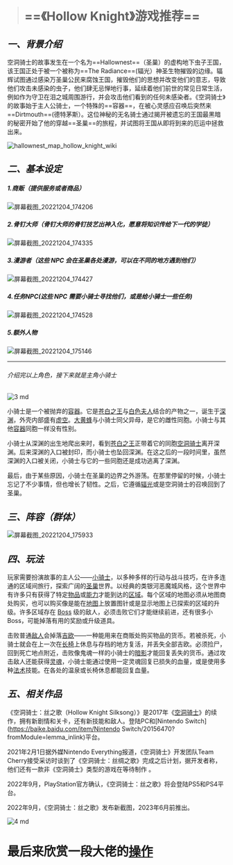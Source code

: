 > # ==《Hollow Knight》游戏推荐==

## ***一、背景介绍***

空洞骑士的故事发生在一个名为==Hallownest==（圣巢）的虚构地下虫子王国，该王国正处于被一个被称为==The Radiance==(辐光）神圣生物摧毁的边缘。辐辉试图通过感染万圣巢公民来腐蚀王国，摧毁他们的思想并改变他们的意志，导致他们攻击未感染的虫子，他们肆无忌惮地行事，延续着他们前世的常见日常生活，例如作为守卫在泪之城周围游行，并会攻击他们看到的任何未感染者。《空洞骑士》的故事始于主人公骑士，一个特殊的==容器==，在被心灵感应召唤后突然来==Dirtmouth==(德特茅斯）。这位神秘的无名骑士通过揭开被遗忘的王国最黑暗的秘密开始了他的穿越==圣巢==的旅程，并试图将王国从即将到来的厄运中拯救出来。


![hallownest_map_hollow_knight_wiki](https://user-images.githubusercontent.com/119725256/208285302-28cb5d76-5f26-47a5-bfed-976a302c9995.jpg)



## ***二、基本设定***

##### 1.商贩（提供服务或者商品）


![屏幕截图_20221204_174206](https://user-images.githubusercontent.com/119725256/208285313-22b4622e-d29c-4275-aaba-0a189cff8bbd.png)



##### 2.骨钉大师（骨钉大师的骨钉技艺出神入化，愿意将知识传给下一代的学徒）

![屏幕截图_20221204_174335](https://user-images.githubusercontent.com/119725256/208285321-8eedd39c-61b1-4911-ba09-dc218c3767a0.png)




##### 3.漫游者（这些 NPC 会在圣巢各处漫游，可以在不同的地方遇到他们）

![屏幕截图_20221204_174427](https://user-images.githubusercontent.com/119725256/208285327-85ba89f1-caab-478f-8062-d374d536364a.png)




##### 4.任务NPC(这些 NPC 需要小骑士寻找他们，或是给小骑士一些任务)


![屏幕截图_20221204_174528](https://user-images.githubusercontent.com/119725256/208285331-2c0456e2-b598-4198-8b1d-c7de7b1ec65e.png)



##### 5.额外人物


![屏幕截图_20221204_175146](https://user-images.githubusercontent.com/119725256/208285335-29f71b8d-f60a-480d-b687-14e784919e24.png)



------





###### 介绍完以上角色，接下来就是主角小骑士

![3 md](https://user-images.githubusercontent.com/119725256/208285352-1f5091ba-ebea-42c7-9c61-32c4bca09667.jpg)



小骑士是一个被抛弃的[容器](https://hkss.huijiwiki.com/wiki/容器)。它是[苍白之王](https://hkss.huijiwiki.com/wiki/苍白之王)与[白色夫人](https://hkss.huijiwiki.com/wiki/白色夫人)结合的产物之一，诞生于[深渊](https://hkss.huijiwiki.com/wiki/深渊)，外壳内部盛有[虚空](https://hkss.huijiwiki.com/wiki/虚空)。[大黄蜂](https://hkss.huijiwiki.com/wiki/大黄蜂)与小骑士同父异母，是它的雌性同胞。小骑士与其他[容器](https://hkss.huijiwiki.com/wiki/容器)同胞一样没有性别。

小骑士从深渊的出生地爬出来时，看到[苍白之王](https://hkss.huijiwiki.com/wiki/苍白之王)正带着它的同胞[空洞骑士](https://hkss.huijiwiki.com/wiki/空洞骑士)离开深渊。后来深渊的入口被封印，而小骑士也坠回深渊。在这之后的一段时间里，虽然深渊的入口被关闭，小骑士与它的一些同胞还是成功逃离了深渊。

最后，由于某些原因，小骑士在圣巢的边界之外游荡。在那里停留的时候，小骑士忘记了不少事情，但也增长了韧性。之后，它遵循[辐光](https://hkss.huijiwiki.com/wiki/辐光)或是空洞骑士的召唤回到了圣巢。





## *三、阵容（群体）*


![屏幕截图_20221204_175933](https://user-images.githubusercontent.com/119725256/208285361-8ee45dc6-04ba-4f23-861e-51bab2bfd564.png)



## *四、玩法*

玩家需要扮演故事的主人公——[小骑士](https://hkss.huijiwiki.com/wiki/小骑士)，以多种多样的行动与战斗技巧，在许多连通的区域间旅行，探索广阔的[圣巢](https://hkss.huijiwiki.com/wiki/圣巢)世界。以经典的类银河恶魔城风格，这个世界中有许多只有获得了特定[物品](https://hkss.huijiwiki.com/wiki/物品_(空洞骑士))或[能力](https://hkss.huijiwiki.com/wiki/技能_(空洞骑士)#能力)才能到达的[区域](https://hkss.huijiwiki.com/wiki/区域_(空洞骑士))。每个区域的地图必须从地图商处购买，也可以购买像是能在[地图](https://hkss.huijiwiki.com/wiki/地图和羽毛笔)上放置图针或是显示地图上已探索的区域的升级。许多区域存在 [Boss](https://hkss.huijiwiki.com/wiki/Boss_(空洞骑士)) 级的敌人，必须击败它们才能继续前进，还有很多小 Boss，可能掉落有用的奖励或升级道具。

击败普通[敌人](https://hkss.huijiwiki.com/wiki/敌人_(空洞骑士))会掉落[吉欧](https://hkss.huijiwiki.com/wiki/吉欧)——一种能用来在商贩处购买物品的货币。若被杀死，小骑士就会在上一次在[长椅](https://hkss.huijiwiki.com/wiki/长椅_(空洞骑士))上休息与存档的地方复活，并丢失全部吉欧。必须捡尸，回到死亡地点附近，击败像鬼魂一样的小骑士的[暗影](https://hkss.huijiwiki.com/wiki/暗影)才能回复丢失的货币。通过攻击敌人还能获得[灵魂](https://hkss.huijiwiki.com/wiki/灵魂)，小骑士能通过使用一定灵魂回复已损失的血量，或是使用多种[法术](https://hkss.huijiwiki.com/wiki/法术)技能。在各处的温泉或长椅休息都能回复血量。





## *五、相关作品*

《空洞骑士：丝之歌（Hollow Knight Silksong）》是2017年《[空洞骑士](https://baike.baidu.com/item/空洞骑士/16422241?fromModule=lemma_inlink)》的续作，拥有新剧情和关卡，还有新技能和敌人。登陆PC和[Nintendo Switch](https://baike.baidu.com/item/Nintendo Switch/20156470?fromModule=lemma_inlink)平台。

2021年2月1日据外媒Nintendo Everything报道，《空洞骑士》开发团队Team Cherry接受采访时谈到了《空洞骑士：丝绸之歌》完成之后计划，据开发者称，他们还有一款非《空洞骑士》类型的游戏在等待制作 。

2022年9月，PlayStation官方确认，《空洞骑士：丝之歌》将会登陆PS5和PS4平台。

2022年9月，《空洞骑士：丝之歌》发布新截图，2023年6月前推出。

![4 md](https://user-images.githubusercontent.com/119725256/208285365-47bbc6c0-7aad-4746-9a87-90b6dbd6ff7a.jpg)




# 最后来欣赏一段大佬的[操作](https://www.bilibili.com/video/BV1ta411v7Bc/?spm_id_from=333.337.search-card.all.click&vd_source=5479804c0408e015362243afd3a3f316)

